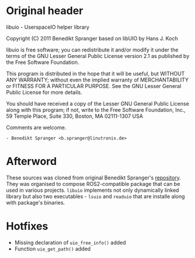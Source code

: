 # Original header

libuio - UserspaceIO helper library

Copyright (C) 2011 Benedikt Spranger
based on libUIO by Hans J. Koch

libuio is free software; you can redistribute it and/or modify
it under the terms of the GNU Lesser General Public License version 2.1
as published by the Free Software Foundation.

This program is distributed in the hope that it will be useful,
but WITHOUT ANY WARRANTY; without even the implied warranty of
MERCHANTABILITY or FITNESS FOR A PARTICULAR PURPOSE.  See the
GNU Lesser General Public License for more details.

You should have received a copy of the Lesser GNU General Public License
along with this program; if not, write to the Free Software
Foundation, Inc., 59 Temple Place, Suite 330, Boston, MA  02111-1307  USA

Comments are welcome.

	- Benedikt Spranger <b.spranger@linutronix.de>

# Afterword

These sources was cloned from original Benedikt Spranger's [repository](https://github.com/missinglinkelectronics/libuio). They was organised to compose ROS2-compatible package that can be used in various projects. `libuio` implements not only dynamically linked library but also two executables - `lsuio` and `readuio` that are installe along with package's binaries.

# Hotfixes

- Missing declaration of `uio_free_info()` added
- Function `uio_get_path()` added
